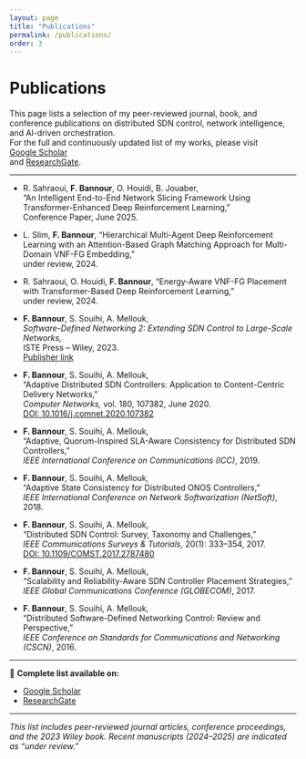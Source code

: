 ```yaml
---
layout: page
title: "Publications"
permalink: /publications/
order: 3
---
```


# Publications

This page lists a selection of my peer-reviewed journal, book, and conference publications on distributed SDN control, network intelligence, and AI-driven orchestration.  
For the full and continuously updated list of my works, please visit  
[Google Scholar](https://scholar.google.com/citations?user=XIVmhMcAAAAJ)  
and [ResearchGate](https://www.researchgate.net/profile/Fetia-Bannour).

---


-  R. Sahraoui, **F. Bannour**, O. Houidi, B. Jouaber,  
  “An Intelligent End-to-End Network Slicing Framework Using Transformer-Enhanced Deep Reinforcement Learning,”  
  Conference Paper, June 2025.  

-  L. Slim,  **F. Bannour**,
  “Hierarchical Multi-Agent Deep Reinforcement Learning with an Attention-Based Graph Matching Approach for Multi-Domain VNF-FG Embedding,”  
  under review, 2024.  

-  R. Sahraoui, O. Houidi, **F. Bannour**,
  “Energy-Aware VNF-FG Placement with Transformer-Based Deep Reinforcement Learning,”  
  under review, 2024.  

- **F. Bannour**, S. Souihi, A. Mellouk,  
  *Software-Defined Networking 2: Extending SDN Control to Large-Scale Networks,*  
  ISTE Press – Wiley, 2023.  
  [Publisher link](https://onlinelibrary.wiley.com/doi/book/10.1002/9781394182498)

- **F. Bannour**, S. Souihi, A. Mellouk,  
  “Adaptive Distributed SDN Controllers: Application to Content-Centric Delivery Networks,”  
  *Computer Networks,* vol. 180, 107382, June 2020.  
  [DOI: 10.1016/j.comnet.2020.107382](https://doi.org/10.1016/j.comnet.2020.107382)

- **F. Bannour**, S. Souihi, A. Mellouk,  
  “Adaptive, Quorum-Inspired SLA-Aware Consistency for Distributed SDN Controllers,”  
  *IEEE International Conference on Communications (ICC)*, 2019.  

- **F. Bannour**, S. Souihi, A. Mellouk,  
  “Adaptive State Consistency for Distributed ONOS Controllers,”  
  *IEEE International Conference on Network Softwarization (NetSoft)*, 2018.  

- **F. Bannour**, S. Souihi, A. Mellouk,  
  “Distributed SDN Control: Survey, Taxonomy and Challenges,”  
  *IEEE Communications Surveys & Tutorials,* 20(1): 333–354, 2017.  
  [DOI: 10.1109/COMST.2017.2787480](https://doi.org/10.1109/COMST.2017.2787480)

- **F. Bannour**, S. Souihi, A. Mellouk,  
  “Scalability and Reliability-Aware SDN Controller Placement Strategies,”  
  *IEEE Global Communications Conference (GLOBECOM)*, 2017.  

- **F. Bannour**, S. Souihi, A. Mellouk,  
  “Distributed Software-Defined Networking Control: Review and Perspective,”  
  *IEEE Conference on Standards for Communications and Networking (CSCN)*, 2016.  

---

📖 **Complete list available on:**  
- [Google Scholar](https://scholar.google.com/citations?user=XIVmhMcAAAAJ)  
- [ResearchGate](https://www.researchgate.net/profile/Fetia-Bannour)

---

*This list includes peer-reviewed journal articles, conference proceedings, and the 2023 Wiley book. Recent manuscripts (2024–2025) are indicated as “under review.”*
